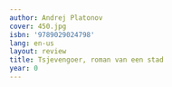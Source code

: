 ```yaml
---
author: Andrej Platonov
cover: 450.jpg
isbn: '9789029024798'
lang: en-us
layout: review
title: Tsjevengoer, roman van een stad
year: 0
---
```



